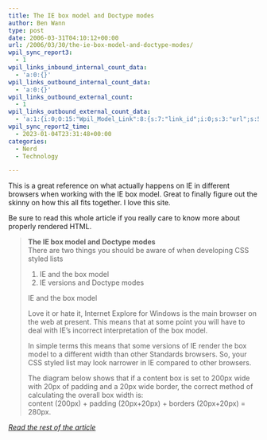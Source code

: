 ```yaml
---
title: The IE box model and Doctype modes
author: Ben Wann
type: post
date: 2006-03-31T04:10:12+00:00
url: /2006/03/30/the-ie-box-model-and-doctype-modes/
wpil_sync_report3:
  - 1
wpil_links_inbound_internal_count_data:
  - 'a:0:{}'
wpil_links_outbound_internal_count_data:
  - 'a:0:{}'
wpil_links_outbound_external_count:
  - 1
wpil_links_outbound_external_count_data:
  - 'a:1:{i:0;O:15:"Wpil_Model_Link":8:{s:7:"link_id";i:0;s:3:"url";s:57:"http://css.maxdesign.com.au/listamatic/about-boxmodel.htm";s:4:"host";s:20:"css.maxdesign.com.au";s:8:"internal";b:0;s:4:"post";N;s:6:"anchor";s:28:"Read the rest of the article";s:15:"added_by_plugin";b:0;s:8:"location";s:7:"content";}}'
wpil_sync_report2_time:
  - 2023-01-04T23:31:48+00:00
categories:
  - Nerd
  - Technology

---
```

This is a great reference on what actually happens on IE in different browsers when working with the IE box model. Great to finally figure out the skinny on how this all fits together. I love this site.

Be sure to read this whole article if you really care to know more about properly rendered HTML.

> **The IE box model and Doctype modes**  
> There are two things you should be aware of when developing CSS styled lists
> 
> 1. IE and the box model  
> 2. IE versions and Doctype modes
> 
> IE and the box model
> 
> Love it or hate it, Internet Explore for Windows is the main browser on the web at present. This means that at some point you will have to deal with IE&#8217;s incorrect interpretation of the box model.
> 
> In simple terms this means that some versions of IE render the box model to a different width than other Standards browsers. So, your CSS styled list may look narrower in IE compared to other browsers.
> 
> The diagram below shows that if a content box is set to 200px wide with 20px of padding and a 20px wide border, the correct method of calculating the overall box width is:  
> content (200px) + padding (20px+20px) + borders (20px+20px) = 280px. 

_[Read the rest of the article][1]_

<!--cfa29c4d9c63b237899c84a738d6720e-->

<!--441e1ddc35333f1bfb51919fbb300d36-->

 [1]: http://css.maxdesign.com.au/listamatic/about-boxmodel.htm